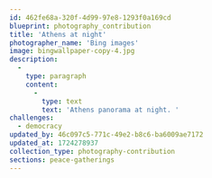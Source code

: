 ```yaml
---
id: 462fe68a-320f-4d99-97e8-1293f0a169cd
blueprint: photography_contribution
title: 'Athens at night'
photographer_name: 'Bing images'
image: bingwallpaper-copy-4.jpg
description:
  -
    type: paragraph
    content:
      -
        type: text
        text: 'Athens panorama at night. '
challenges:
  - democracy
updated_by: 46c097c5-771c-49e2-b8c6-ba6009ae7172
updated_at: 1724278937
collection_type: photography-contribution
sections: peace-gatherings
---
```

